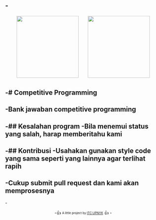 -<p align="center"><img src="http://if.upnyk.ac.id/assets/images/kegiatan/200logo.png" width="200" height="200" />&nbsp;&nbsp;&nbsp;&nbsp;&nbsp;&nbsp;<img src="http://itc.himatif.or.id/img/itc.svg" width="200" height="200" /></p>
-
-# Competitive Programming
-
-Bank jawaban competitive programming
-
-## Kesalahan program
-Bila menemui status yang salah, harap memberitahu kami
-
-## Kontribusi
-Usahakan gunakan style code yang sama seperti yang lainnya agar terlihat rapih
-
-Cukup submit pull request dan kami akan memprosesnya
-
-<p align="center">
-👍 <sub><sup>A little project by <a href="http://itc.himatif.or.id/">ITC UPNYK</a></sup></sub> 👍
-</p>
